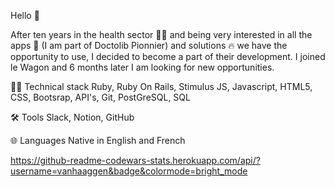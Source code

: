 Hello  🖖 

After ten years in the health sector 👨‍⚕️ and being very interested in all the apps 📱 (I am part of Doctolib Pionnier) and solutions 🔥 we have the opportunity to use, I decided to become a part of their development. I joined le Wagon and 6 months later I am looking for new opportunities.


👨‍💻 Technical stack
Ruby, Ruby On Rails, Stimulus JS, Javascript, HTML5, CSS, Bootsrap, API's, Git, PostGreSQL, SQL

🛠 Tools
Slack, Notion, GitHub

🌐 Languages
Native in English and French

https://github-readme-codewars-stats.herokuapp.com/api/?username=vanhaaggen&badge&colormode=bright_mode
